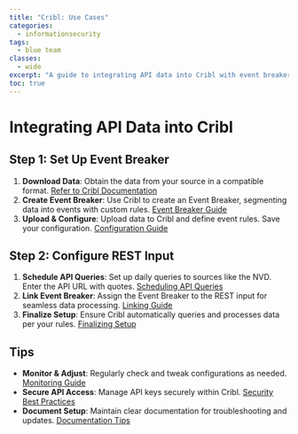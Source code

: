 ```yaml
---
title: "Cribl: Use Cases"
categories: 
  - informationsecurity
tags:
  - blue team
classes: 
  - wide
excerpt: "A guide to integrating API data into Cribl with event breakers and REST inputs."
toc: true
---
```


# Integrating API Data into Cribl

## Step 1: Set Up Event Breaker

1. **Download Data**: Obtain the data from your source in a compatible format. [Refer to Cribl Documentation][1]
2. **Create Event Breaker**: Use Cribl to create an Event Breaker, segmenting data into events with custom rules. [Event Breaker Guide][6]
3. **Upload & Configure**: Upload data to Cribl and define event rules. Save your configuration. [Configuration Guide][2]

## Step 2: Configure REST Input

1. **Schedule API Queries**: Set up daily queries to sources like the NVD. Enter the API URL with quotes. [Scheduling API Queries][8]
2. **Link Event Breaker**: Assign the Event Breaker to the REST input for seamless data processing. [Linking Guide][3]
3. **Finalize Setup**: Ensure Cribl automatically queries and processes data per your rules. [Finalizing Setup][4]

## Tips

- **Monitor & Adjust**: Regularly check and tweak configurations as needed. [Monitoring Guide][1]
- **Secure API Access**: Manage API keys securely within Cribl. [Security Best Practices][8]
- **Document Setup**: Maintain clear documentation for troubleshooting and updates. [Documentation Tips][5]

[1]: https://docs.cribl.io/stream/event-breakers/
[2]: https://sandbox.cribl.io/coursedocs/event-breaking/docs/3_event_breaker_overview
[3]: https://sandbox.cribl.io/coursedocs/rest/docs/9_event_breakers
[4]: https://cribl.io/blog/mastering-event-breaking-management-with-cribl/
[5]: https://sandbox.cribl.io/coursedocs/event-breaking/docs/8_json_arrays_and_eb_function
[6]: https://docs.cribl.io/stream/event-breaker-function/
[8]: https://cribl.io/blog/building-a-scripted-event-collector-with-cribl-stream/